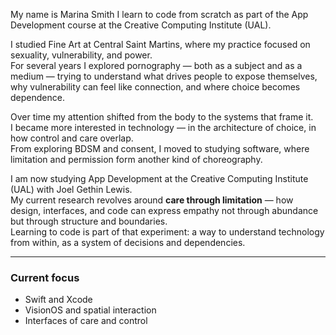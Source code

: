 My name is Marina Smith
I learn to code from scratch as part of the App Development course at the Creative Computing Institute (UAL).

I studied Fine Art at Central Saint Martins, where my practice focused on sexuality, vulnerability, and power.  
For several years I explored pornography — both as a subject and as a medium — trying to understand what drives people to expose themselves, why vulnerability can feel like connection, and where choice becomes dependence.

Over time my attention shifted from the body to the systems that frame it.  
I became more interested in technology — in the architecture of choice, in how control and care overlap.  
From exploring BDSM and consent, I moved to studying software, where limitation and permission form another kind of choreography.

I am now studying App Development at the Creative Computing Institute (UAL) with Joel Gethin Lewis.  
My current research revolves around **care through limitation** — how design, interfaces, and code can express empathy not through abundance but through structure and boundaries.  
Learning to code is part of that experiment: a way to understand technology from within, as a system of decisions and dependencies.

---

### Current focus
- Swift and Xcode  
- VisionOS and spatial interaction  
- Interfaces of care and control
 
